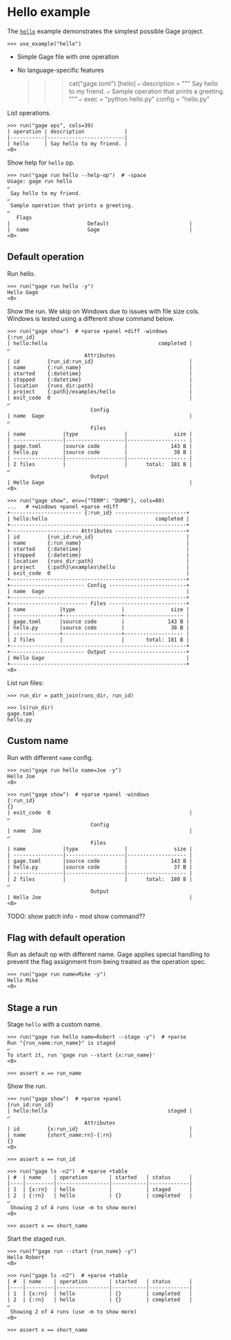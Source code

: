 # Hello example

The [`hello`](../examples/hello) example demonstrates the simplest
possible Gage project.

    >>> use_example("hello")

- Simple Gage file with one operation
- No language-specific features

    >>> cat("gage.toml")
    [hello]
    ⤶
    description = """
    Say hello to my friend.
    ⤶
    Sample operation that prints a greeting.
    """
    ⤶
    exec = "python hello.py"
    config = "hello.py"

List operations.

    >>> run("gage ops", cols=39)
    | operation | description             |
    |-----------|-------------------------|
    | hello     | Say hello to my friend. |
    <0>

Show help for `hello` op.

    >>> run("gage run hello --help-op")  # -space
    Usage: gage run hello
    ⤶
     Say hello to my friend.
    ⤶
     Sample operation that prints a greeting.
    ⤶
       Flags
    |                         Default                          |
    |  name                   Gage                             |
    <0>

## Default operation

Run hello.

    >>> run("gage run hello -y")
    Hello Gage
    <0>

Show the run. We skip on Windows due to issues with file size cols.
Windows is tested using a different show command below.

    >>> run("gage show")  # +parse +panel +diff -windows
    {:run_id}
    | hello:hello                                    completed |
    ⤶
                             Attributes
    | id         {run_id:run_id}                               |
    | name       {:run_name}                                   |
    | started    {:datetime}                                   |
    | stopped    {:datetime}                                   |
    | location   {runs_dir:path}                               |
    | project    {:path}/examples/hello                        |
    | exit_code  0                                             |
    ⤶
                               Config
    | name  Gage                                               |
    ⤶
                               Files
    | name            |type               |               size |
    | ----------------|-------------------|------------------- |
    | gage.toml       |source code        |              143 B |
    | hello.py        |source code        |               38 B |
    | ----------------|-------------------|------------------- |
    | 2 files         |                   |      total:  181 B |
    ⤶
                               Output
    | Hello Gage                                               |
    <0>

    >>> run("gage show", env={"TERM": "DUMB"}, cols=80)
    ...   # +windows +panel +parse +diff
    +----------------------- {:run_id} -----------------------+
    | hello:hello                                   completed |
    +---------------------------------------------------------+
    +---------------------- Attributes -----------------------+
    | id         {run_id:run_id}                              |
    | name       {:run_name}                                  |
    | started    {:datetime}                                  |
    | stopped    {:datetime}                                  |
    | location   {runs_dir:path}                              |
    | project    {:path}\examples\hello                       |
    | exit_code  0                                            |
    +---------------------------------------------------------+
    +------------------------ Config -------------------------+
    | name  Gage                                              |
    +---------------------------------------------------------+
    +------------------------- Files -------------------------+
    | name           |type               |               size |
    | ---------------+-------------------+------------------- |
    | gage.toml      |source code        |              143 B |
    | hello.py       |source code        |               38 B |
    | ---------------+-------------------+------------------- |
    | 2 files        |                   |       total: 181 B |
    +---------------------------------------------------------+
    +------------------------ Output -------------------------+
    | Hello Gage                                              |
    +---------------------------------------------------------+
    <0>

List run files:

    >>> run_dir = path_join(runs_dir, run_id)

    >>> ls(run_dir)
    gage.toml
    hello.py

## Custom name

Run with different `name` config.

    >>> run("gage run hello name=Joe -y")
    Hello Joe
    <0>

    >>> run("gage show")  # +parse +panel -windows
    {:run_id}
    {}
    | exit_code  0                                             |
    ⤶
                               Config
    | name  Joe                                                |
    ⤶
                               Files
    | name            |type               |               size |
    | ----------------|-------------------|------------------- |
    | gage.toml       |source code        |              143 B |
    | hello.py        |source code        |               37 B |
    | ----------------|-------------------|------------------- |
    | 2 files         |                   |      total:  180 B |
    ⤶
                               Output
    | Hello Joe                                                |
    <0>

TODO: show patch info - mod show command??

## Flag with default operation

Run as default op with different name. Gage applies special handling to
prevent the flag assignment from being treated as the operation spec.

    >>> run("gage run name=Mike -y")
    Hello Mike
    <0>

## Stage a run

Stage `hello` with a custom name.

    >>> run("gage run hello name=Robert --stage -y")  # +parse
    Run "{run_name:run_name}" is staged
    ⤶
    To start it, run 'gage run --start {x:run_name}'
    <0>

    >>> assert x == run_name

Show the run.

    >>> run("gage show")  # +parse +panel
    {run_id:run_id}
    | hello:hello                                       staged |
    ⤶
                             Attributes
    | id         {x:run_id}                                    |
    | name       {short_name:rn}-{:rn}                         |
    {}
    <0>

    >>> assert x == run_id

    >>> run("gage ls -n2")  # +parse +table
    | #  | name    | operation       | started   | status      |
    |----|---------|-----------------|-----------|-------------|
    | 1  | {x:rn}  | hello           |           | staged      |
    | 2  | {:rn}   | hello           | {}        | completed   |
    ⤶
     Showing 2 of 4 runs (use -m to show more)
    <0>

    >>> assert x == short_name

Start the staged run.

    >>> run(f"gage run --start {run_name} -y")
    Hello Robert
    <0>

    >>> run("gage ls -n2")  # +parse +table
    | #  | name    | operation       | started   | status      |
    |----|---------|-----------------|-----------|-------------|
    | 1  | {x:rn}  | hello           | {}        | completed   |
    | 2  | {:rn}   | hello           | {}        | completed   |
    ⤶
     Showing 2 of 4 runs (use -m to show more)
    <0>

    >>> assert x == short_name
